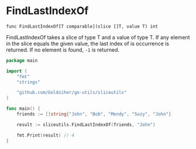 # FindLastIndexOf

`func FindLastIndexOf[T comparable](slice []T, value T) int`

FindLastIndexOf takes a slice of type T and a value of type T. If any element in the slice equals the given value, the
last index of is occurrence is returned. If no element is found, `-1` is returned.

```go
package main

import (
	"fmt"
	"strings"

	"github.com/Goldziher/go-utils/sliceutils"
)

func main() {
	friends := []string{"John", "Bob", "Mendy", "Suzy", "John"}

	result := sliceutils.FindLastIndexOf(friends, "John")

	fmt.Print(result) // 4
}
```
